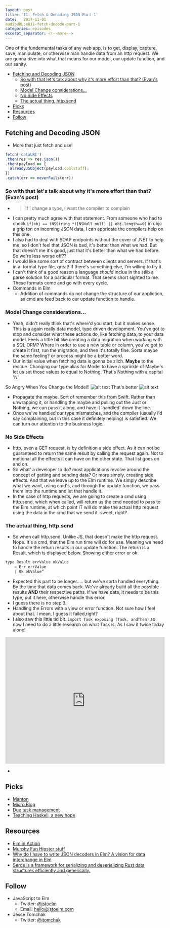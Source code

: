 ```yaml
---
layout: post
title: '11: Fetch & Decoding JSON Part-1'
date:   2017-11-01
audioURL:e011-fetch-decode-part-1
categories: episodes
excerpt_separator: <!--more-->
---
```

One of the fundemental tasks of any web app, is to get, display, capture, save, manipulate, or otherwise man handle data from an http request. We are gonna dive into what that means for our model, our update function, and our sanity. 
<!--more-->
<!-- TOC -->

- [Fetching and Decoding JSON](#fetching-and-decoding-json)
  - [So with that let's talk about why it's more effort than that? (Evan's post)](#so-with-that-lets-talk-about-why-its-more-effort-than-that-evans-post)
  - [Model Change considerations...](#model-change-considerations)
  - [No Side Effects](#no-side-effects)
  - [The actual thing, http.send](#the-actual-thing-httpsend)
- [Picks](#picks)
- [Resources](#resources)
- [Follow](#follow)

<!-- /TOC -->
## Fetching and Decoding JSON
* More that just fetch and use!
```js
fetch('dataURI')
.then(res => res.json())
.then(payload => {
  alreadyJSObject(payload.coolstuff);
})
.catch(err => neverFails(err))
```

### So with that let's talk about why it's more effort than that? (Evan's post)
  * > If I change a type, I want the compiler to complain
  * I can pretty much agree with that statement. From someone who had to check ```if(obj == (NSString *)[NSNull null] || obj.length==0)``` 
  in objc a grip ton on incoming JSON data, I can appricate the compilers help on this one. 
  * I also had to deal with SOAP endpoints without the cover of .NET to help me, so I don't feel that JSON is bad, it's better than what we had. But that doesn't me it's good, just that it's better than what we had before. So we're less worse off??
  * I would like some sort of contract between clients and servers. If that's in a .format type file, great! If there's something else, I'm willing to try it. 
  * I can't think of a good reason a language _should_ inclue in the stlib a parse solution for a particular format. That seems short sighted to me. These formats come and go with every cycle. 
* Commands in Elm
  * Addition of commands do not change the structure of our appliction, as cmd are feed back to our update function to handle. 
  
### Model Change considerations...  
  * Yeah, didn't really think that's where'd you start, but it makes sense. This is a again really data model, type driven development. You've got to stop and consider what these actions do, like fetching data, to your data model. Feels a little bit like creating a data migration when working with a SQL ORM? Where in order to use a new table or column, you've got to create it first, run the migration, and then it's totally fine. Sorta maybe the same feeling? or process might be a better word.
  * Our initial value when fetching data is gonna be zilch. **Maybe** to the rescue. Changing our type alias for Model to have a sprinkle of Maybe's let us set those values to equal to Nothing. That's Nothing with a capital 'N'

So Angry When You Change the Model!!
![alt text](https://i.imgur.com/v8B2fxn.png "So Anger")
That's better
![alt text](https://i.imgur.com/MeBEqz1.png "So much better")

  * Propagate the maybe. Sort of remember this from Swift. Rather than unwrapping it, or handling the maybe and pulling out the Just or Nothing, we can pass it along, and have it 'handled' down the line. 
  * Once we've handled our type mismatches, and the compiler (usually i'd say complaining, but in this case it definitely helping) is satisfied. We can turn our attention to the business logic.

### No Side Effects
  * http, even a GET request, is by definition a side effect. As it can not be guaranteed to return the same result by calling the request again. Not to metional all the effects it can have on the other state. That list goes on and on. 
  * So what' a developer to do? most applications revolve around the concept of getting and sending data? Or more simply, creating side effects. And that we leave up to the Elm runtime. We simply describe what we want, using cmd's, and through the update function, we pass them into the runtime and let that handle it. 
  * In the case of http requests, we are going to create a cmd using http.send, which when called, will return us the cmd needed to pass to the Elm runtime, at which point IT will do make the actual http request using the data in the cmd that we send it. sweet, right?

### The actual thing, http.send
  * So when call http.send. Unlike JS, that doesn't make the http request. Nope. It's a cmd, that the Elm run time will do for use. Meaning we need to handle the return results in our update function. The return is a Result, which is displayed below. Showing either error or ok. 

```js
type Result errValue okValue
    = Err errValue
    | Ok okValue”
```
 * Expected this part to be longer..... but we've sorta handled everything. By the time that data comes back. We've already build all the possible results **AND** their respective paths. If we have data, it needs to be this type, put it here, otherwise handle this error. 
 * I guess there is no step 3.
 * Handling the Errors with a view or error function. Not sure how I feel about that. I mean, I guess it failed,right? 
 * I also saw this little tid bit. ```import Task exposing (Task, andThen)``` so now I need to do a little research on what Task is. As I saw it twice today alone!

<iframe src="https://ellie-app.com/embed/fRJh3Wh5Qa1/0" style="width:100%; height:400px; border:0; overflow:hidden;" sandbox="allow-modals allow-forms allow-popups allow-scripts allow-same-origin"></iframe>

*


## Picks
* [Manton](https://manton.org/)
* [Micro Blog](https://micro.blog)
* [Due task management](http://www.dueapp.com)
* [Teaching Haskell, a new hope](http://argumatronic.com/posts/2017-10-28-a-new-hope.html)

## Resources
* [Elm in Action](https://www.manning.com/books/elm-in-action)
* [Murphy Fun Hipster stuff](https://egghead.io/lessons/elm-make-an-http-request-in-elm)
* [Why do I have to write JSON decoders in Elm? A vision for data interchange in Elm](https://gist.github.com/evancz/1c5f2cf34939336ecb79b97bb89d9da6)
* [Serde is a framework for serializing and deserializing Rust data structures efficiently and generically.](https://docs.serde.rs/serde/)

## Follow
* JavaScript to Elm
  * Twitter: [@jstoelm](https://twitter.com/jstoelm)
  * Email: [hello@jstoelm.com](mailto:hello@jstoelm.com)
* Jesse Tomchak
  * Twitter: [@jtomchak](https://twitter.com/jtomchak)


